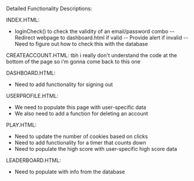 Detailed Functionality Descriptions: 

INDEX.HTML: 
- loginCheck() to check the validity of an email/password combo
-- Redirect webpage to dashboard.html if valid
-- Provide alert if invalid 
-- Need to figure out how to check this with the database 

CREATEACCOUNT.HTML: 
tbh i really don't understand the code at the bottom of the page so i'm gonna come back to this one 

DASHBOARD.HTML: 
- Need to add functionality for signing out 

USERPROFILE.HTML: 
- We need to populate this page with user-specific data 
- We also need to add a function for deleting an account 

PLAY.HTML: 
- Need to update the number of cookies based on clicks 
- Need to add functionality for a timer that counts down 
- Need to populate the high score with user-specific high score data 

LEADERBOARD.HTML: 
- Need to populate with info from the database 

